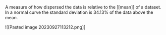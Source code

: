 A measure of how dispersed the data is relative to the [[mean]] of a dataset. In a normal curve the standard deviation is 34.13% of the data above the mean.

![[Pasted image 20230927113212.png]]